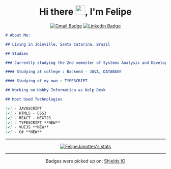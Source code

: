 <div align="center">

# Hi there <img src="https://media.giphy.com/media/hvRJCLFzcasrR4ia7z/giphy.gif" width="30"/>, I'm **Felipe**

<div>

[![Gmail Badge](https://img.shields.io/badge/-mail-red?style=for-the-badge&logo=google&logoColor=white&link=mailto:f.a.janotte@gmail.com)](mailto:f.a.janotte@gmail.com/)
[![Linkedin Badge](https://img.shields.io/badge/-Linkedin-blue?style=for-the-badge&logo=Linkedin&logoColor=white&link=https://github.com/FelipeJanotte)](https://www.linkedin.com/in/felipe-augusto-janotte-662626195/)

</div>

</div>

```md
# About Me:

## Living in Joinville, Santa Catarina, Brazil

## Studies

### Currently studying the 2nd semester of Systems Analysis and Development

#### Studying at college : Backend - JAVA, DATABASE

#### Studying of my own : TYPESCRIPT

## Working on Hobby Informática as Help Desk

## Most Used Technologies

[✔️] - JAVASCRIPT
[✔️] - HTML5 - CSS3
[✔️] - REACT - NEXTJS
[✔️] - TYPESCRIPT **NEW**
[✔️] - VUEJS **NEW**
[✔️] - C# **NEW**
```

---

<div align="center">
<a  href="https://github.com/anuraghazra/github-readme-stats">
<img 
src="https://github-readme-stats.vercel.app/api?username=FelipeJanotte&show_icons=true&hide_border=true"
alt="FelipeJanottes's stats"/>
</a>
</div>

---

<p align="center">
Badges were picked up on: 
<a href="https://shields.io/">Shields IO</a>
</p>
